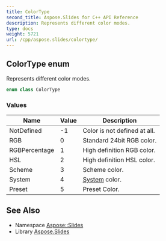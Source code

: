 ```yaml
---
title: ColorType
second_title: Aspose.Slides for C++ API Reference
description: Represents different color modes.
type: docs
weight: 5721
url: /cpp/aspose.slides/colortype/
---
```

## ColorType enum


Represents different color modes.

```cpp
enum class ColorType
```

### Values

| Name | Value | Description |
| --- | --- | --- |
| NotDefined | -1 | Color is not defined at all. |
| RGB | 0 | Standard 24bit RGB color. |
| RGBPercentage | 1 | High definition RGB color. |
| HSL | 2 | High definition HSL color. |
| Scheme | 3 | Scheme color. |
| System | 4 | [System](../../system/) color. |
| Preset | 5 | Preset Color. |

## See Also

* Namespace [Aspose::Slides](../)
* Library [Aspose.Slides](../../)